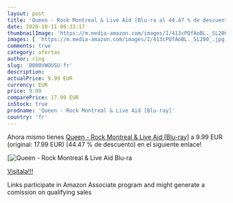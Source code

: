 ```yaml
---
layout: post
title: 'Queen - Rock Montreal & Live Aid [Blu-ra al 44.47 % de descuento'
date: 2020-10-11 06:33:17
thumbnailImage: 'https://m.media-amazon.com/images/I/413cPQfAoBL._SL200_.jpg'
images: [ 'https://m.media-amazon.com/images/I/413cPQfAoBL._SL200_.jpg' ]
comments: true
category: ofertas
author: ring
slug: 'B000VWOUSU-fr'
description:
actualPrice: 9.99 EUR
currency: EUR
price: 9.99
comparePrice: 17.99 EUR
inStock: true
prodname: 'Queen - Rock Montreal & Live Aid [Blu-ray]'
country: 'fr'
---
```


Ahora mismo tienes [Queen - Rock Montreal & Live Aid [Blu-ray]](https://www.amazon.fr/dp/B000VWOUSU/?tag=tolees0d-21) a 9.99 EUR (original: 17.99 EUR) (44.47 %  de descuento) en el siguiente enlace!

[![Queen - Rock Montreal & Live Aid [Blu-ra](https://m.media-amazon.com/images/I/413cPQfAoBL._SL200_.jpg)](https://www.amazon.fr/dp/B000VWOUSU/?tag=tolees0d-21)

[Visítala!!!](https://www.amazon.fr/dp/B000VWOUSU/?tag=tolees0d-21)

Links participate in Amazon Associate program and might generate a comission on qualifying sales

